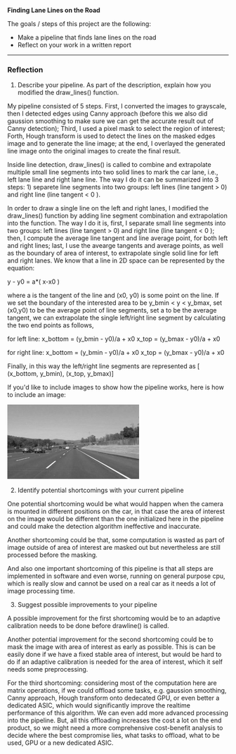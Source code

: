 **Finding Lane Lines on the Road**

The goals / steps of this project are the following:
* Make a pipeline that finds lane lines on the road
* Reflect on your work in a written report


[//]: # (Image References)

[image1]: ./examples/grayscale.jpg "Grayscale"

---

### Reflection

  1. Describe your pipeline. As part of the description, explain how you modified the draw_lines() function.

My pipeline consisted of 5 steps. First, I converted the images to grayscale, then I detected edges using Canny approach (before this we also did gaussion smoothing to make sure we can get the accurate result out of Canny detection); Third, I used a pixel mask to select the region of interest; Forth, Hough transform is used to detect the lines on the masked edges image and to generate the line image; at the end, I overlayed the generated line image onto the original images to create the final result. 

Inside line detection, draw_lines() is called to combine and extrapolate multiple small line segments into two solid lines to mark the car lane, i.e., left lane line and right lane line. The way I do it can be summarized into 3 steps: 1) separete line segments into two groups: left lines (line tangent > 0) and right line (line tangent < 0 ).   


In order to draw a single line on the left and right lanes, I modified the draw_lines() function by adding line segment combination and extrapolation into the function. The way I do it is, first, I separate small line segments into two groups:  left lines (line tangent > 0) and right line (line tangent < 0 ); then, I compute the average line tangent and line average point, for both left and right lines; last, I use the avearge tangents and average points, as well as the boundary of area of interest, to extrapolate single solid line for left and right lanes. We know that a line in 2D space can be represented by the equation:

y - y0 = a*( x-x0 ) 

where a is the tangent of the line and (x0, y0) is some point on the line. If we set the boundary of the interested area to be y_bmin < y < y_bmax, set (x0,y0) to be the average point of line segments, set a to be the average tangent, we can extrapolate the single left/right line segment by calculating the two end points as follows,

for left line:
x_bottom = (y_bmin - y0)/a + x0
x_top = (y_bmax - y0)/a + x0

for right line:
x_bottom = (y_bmin - y0)/a + x0
x_top = (y_bmax - y0)/a + x0

Finally, in this way the left/right line segments are represented as [ (x_bottom, y_bmin), (x_top, y_bmax)]

If you'd like to include images to show how the pipeline works, here is how to include an image: 

![alt text][image1]


  2. Identify potential shortcomings with your current pipeline

One potential shortcoming would be what would happen when the camera is mounted in different positions on the car, in that case the area of interest on the image would be different than the one initialized here in the pipeline and could make the detection algorithm ineffective and inaccurate. 

Another shortcoming could be that, some computation is wasted as part of image outside of area of interest are masked out but nevertheless are still processed before the masking. 

And also one important shortcoming of this pipeline is that all steps are implemented in software and even worse, running on general purpose cpu, which is really slow and cannot be used on a real car as it needs a lot of image processing time. 

  3. Suggest possible improvements to your pipeline

A possible improvement for the first shortcoming would be to an adaptive calibration needs to be done before drawline() is called. 

Another potential improvement for the second shortcoming could be to mask the image with area of interest as early as possible. This is can be easily done if we have a fixed stable area of interest, but would be hard to do if an adaptive calibration is needed for the area of interest, which it self needs some preprocessing. 

For the third shortcoming: considering most of the computation here are matrix operations, if we could offload some tasks, e.g. gaussion smoothing, Canny approach, Hough transform onto dedecated GPU, or even better a dedicated ASIC, which would significantly improve the realtime performance of this algorithm. We can even add more advanced processing into the pipeline. But, all this offloading increases the cost a lot on the end product, so we might need a more comprehensive cost-benefit analysis to decide where the best compromise lies, what tasks to offload, what to be used, GPU or a new dedicated ASIC. 


